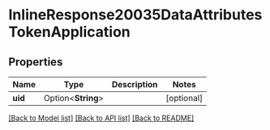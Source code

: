 # InlineResponse20035DataAttributesTokenApplication

## Properties

Name | Type | Description | Notes
------------ | ------------- | ------------- | -------------
**uid** | Option<**String**> |  | [optional]

[[Back to Model list]](../README.md#documentation-for-models) [[Back to API list]](../README.md#documentation-for-api-endpoints) [[Back to README]](../README.md)



